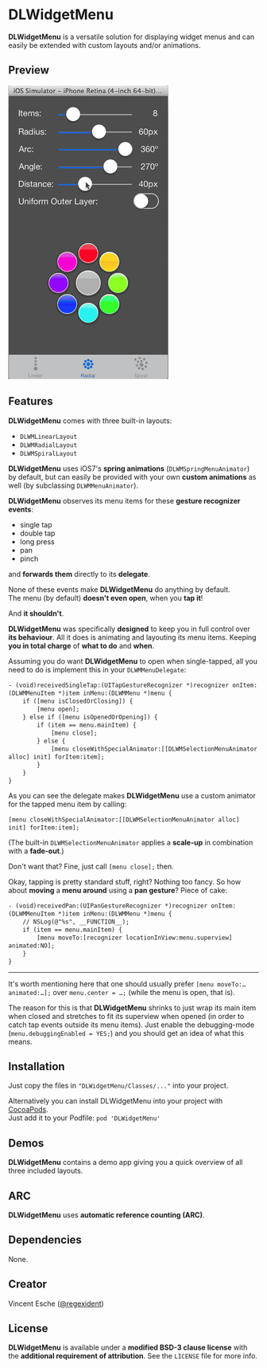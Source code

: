# DLWidgetMenu

**DLWidgetMenu** is a versatile solution for displaying widget menus and can easily be extended with custom layouts and/or animations.

## Preview
![screenshot](screencast.gif)

## Features

**DLWidgetMenu** comes with three built-in layouts:

* `DLWMLinearLayout`
* `DLWMRadialLayout`
* `DLWMSpiralLayout`

**DLWidgetMenu** uses iOS7's **spring animations** (`DLWMSpringMenuAnimator`) by default, but can easily be provided with your own **custom animations** as well (by subclassing `DLWMMenuAnimator`).

**DLWidgetMenu** observes its menu items for these **gesture recognizer events**:

* single tap
* double tap
* long press
* pan
* pinch

and **forwards them** directly to its **delegate**.

None of these events make **DLWidgetMenu** do anything by default.  
The menu (by default) **doesn't even open**, when you **tap it**!

And **it shouldn't**.

**DLWidgetMenu** was specifically **designed** to keep you in full control over **its behaviour**. All it does is animating and layouting its menu items. Keeping **you in total charge** of **what to do** and **when**.

Assuming you do want **DLWidgetMenu** to open when single-tapped, all you need to do is implement this in your `DLWMMenuDelegate`:

```objc
- (void)receivedSingleTap:(UITapGestureRecognizer *)recognizer onItem:(DLWMMenuItem *)item inMenu:(DLWMMenu *)menu {
	if ([menu isClosedOrClosing]) {
		[menu open];
	} else if ([menu isOpenedOrOpening]) {
		if (item == menu.mainItem) {
			[menu close];
		} else {
			[menu closeWithSpecialAnimator:[[DLWMSelectionMenuAnimator alloc] init] forItem:item];
		}
	}
}
```

As you can see the delegate makes **DLWidgetMenu** use a custom animator for the tapped menu item by calling:

```objc
[menu closeWithSpecialAnimator:[[DLWMSelectionMenuAnimator alloc] init] forItem:item];
```

(The built-in `DLWMSelectionMenuAnimator` applies a **scale-up** in combination with a **fade-out**.)

Don't want that? Fine, just call `[menu close];` then.

Okay, tapping is pretty standard stuff, right? Nothing too fancy.
So how about **moving** a **menu around** using a **pan gesture**? Piece of cake:

```objc
- (void)receivedPan:(UIPanGestureRecognizer *)recognizer onItem:(DLWMMenuItem *)item inMenu:(DLWMMenu *)menu {
	// NSLog(@"%s", __FUNCTION__);
	if (item == menu.mainItem) {
		[menu moveTo:[recognizer locationInView:menu.superview] animated:NO];
	}
}
```
****
It's worth mentioning here that one should usually prefer `[menu moveTo:… animated:…];`  over `menu.center = …;` (while the menu is open, that is).

The reason for this is that **DLWidgetMenu** shrinks to just wrap its main item when closed and stretches to fit its superview when opened (in order to catch tap events outside its menu items). Just enable the debugging-mode (`menu.debuggingEnabled = YES;`) and you should get an idea of what this means.

## Installation

Just copy the files in `"DLWidgetMenu/Classes/..."` into your project.

Alternatively you can install DLWidgetMenu into your project with [CocoaPods](http://cocoapods.org/).  
Just add it to your Podfile: `pod 'DLWidgetMenu'`

## Demos

**DLWidgetMenu** contains a demo app giving you a quick overview of all three included layouts.

## ARC

**DLWidgetMenu** uses **automatic reference counting (ARC)**.

## Dependencies

None.

## Creator

Vincent Esche ([@regexident](http://twitter.com/regexident))

## License

**DLWidgetMenu** is available under a **modified BSD-3 clause license** with the **additional requirement of attribution**. See the `LICENSE` file for more info.